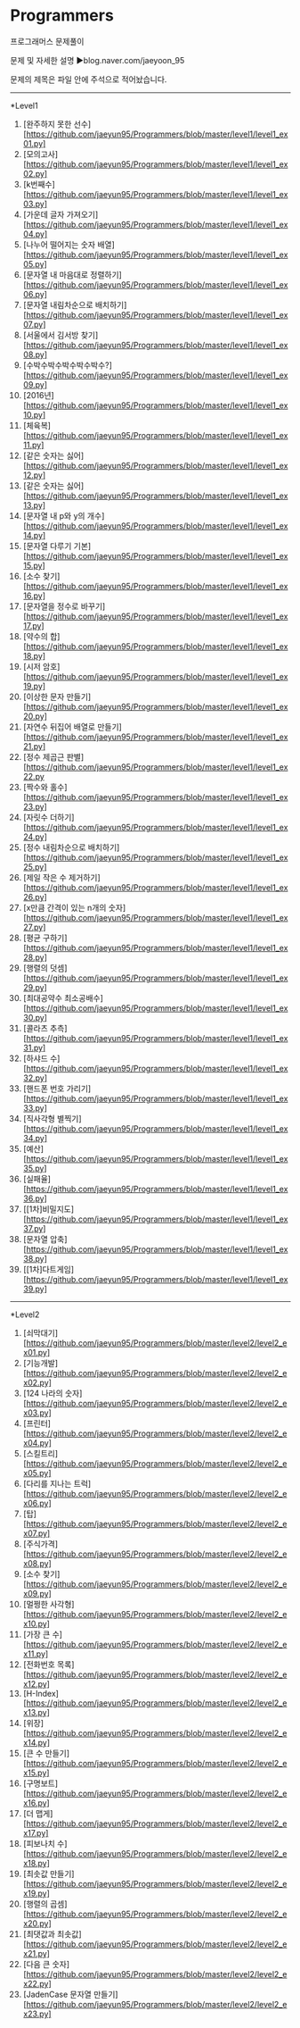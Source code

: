# Programmers
프로그래머스 문제풀이

문제 및 자세한 설명
▶blog.naver.com/jaeyoon_95

문제의 제목은 파일 안에 주석으로 적어놨습니다.

- - -
*Level1
1.  [완주하지 못한 선수][https://github.com/jaeyun95/Programmers/blob/master/level1/level1_ex01.py]
2.  [모의고사][https://github.com/jaeyun95/Programmers/blob/master/level1/level1_ex02.py] 
3.  [k번째수][https://github.com/jaeyun95/Programmers/blob/master/level1/level1_ex03.py]
4.  [가운데 글자 가져오기][https://github.com/jaeyun95/Programmers/blob/master/level1/level1_ex04.py]
5.  [나누어 떨어지는 숫자 배열][https://github.com/jaeyun95/Programmers/blob/master/level1/level1_ex05.py]
6.  [문자열 내 마음대로 정렬하기][https://github.com/jaeyun95/Programmers/blob/master/level1/level1_ex06.py]
7.  [문자열 내림차순으로 배치하기][https://github.com/jaeyun95/Programmers/blob/master/level1/level1_ex07.py]
8.  [서울에서 김서방 찾기][https://github.com/jaeyun95/Programmers/blob/master/level1/level1_ex08.py]
9.  [수박수박수박수박수박수?][https://github.com/jaeyun95/Programmers/blob/master/level1/level1_ex09.py]
10. [2016년][https://github.com/jaeyun95/Programmers/blob/master/level1/level1_ex10.py]
11. [체육복][https://github.com/jaeyun95/Programmers/blob/master/level1/level1_ex11.py]
12. [같은 숫자는 싫어][https://github.com/jaeyun95/Programmers/blob/master/level1/level1_ex12.py]
13. [같은 숫자는 싫어][https://github.com/jaeyun95/Programmers/blob/master/level1/level1_ex13.py]
14. [문자열 내 p와 y의 개수][https://github.com/jaeyun95/Programmers/blob/master/level1/level1_ex14.py]
15. [문자열 다루기 기본][https://github.com/jaeyun95/Programmers/blob/master/level1/level1_ex15.py]
16. [소수 찾기][https://github.com/jaeyun95/Programmers/blob/master/level1/level1_ex16.py]
17. [문자열을 정수로 바꾸기][https://github.com/jaeyun95/Programmers/blob/master/level1/level1_ex17.py]
18. [약수의 합][https://github.com/jaeyun95/Programmers/blob/master/level1/level1_ex18.py]
19. [시저 암호][https://github.com/jaeyun95/Programmers/blob/master/level1/level1_ex19.py]
20. [이상한 문자 만들기][https://github.com/jaeyun95/Programmers/blob/master/level1/level1_ex20.py]
21. [자연수 뒤집어 배열로 만들기][https://github.com/jaeyun95/Programmers/blob/master/level1/level1_ex21.py]
22. [정수 제곱근 판별][https://github.com/jaeyun95/Programmers/blob/master/level1/level1_ex22.py
23. [짝수와 홀수][https://github.com/jaeyun95/Programmers/blob/master/level1/level1_ex23.py]
24. [자릿수 더하기][https://github.com/jaeyun95/Programmers/blob/master/level1/level1_ex24.py]
25. [정수 내림차순으로 배치하기][https://github.com/jaeyun95/Programmers/blob/master/level1/level1_ex25.py]
26. [제일 작은 수 제거하기][https://github.com/jaeyun95/Programmers/blob/master/level1/level1_ex26.py]
27. [x만큼 간격이 있는 n개의 숫자][https://github.com/jaeyun95/Programmers/blob/master/level1/level1_ex27.py]
28. [평균 구하기][https://github.com/jaeyun95/Programmers/blob/master/level1/level1_ex28.py]
29. [행렬의 덧셈][https://github.com/jaeyun95/Programmers/blob/master/level1/level1_ex29.py]
30. [최대공약수 최소공배수][https://github.com/jaeyun95/Programmers/blob/master/level1/level1_ex30.py]
31. [콜라츠 추측][https://github.com/jaeyun95/Programmers/blob/master/level1/level1_ex31.py]
32. [하샤드 수][https://github.com/jaeyun95/Programmers/blob/master/level1/level1_ex32.py]
33. [핸드폰 번호 가리기][https://github.com/jaeyun95/Programmers/blob/master/level1/level1_ex33.py]
34. [직사각형 별찍기][https://github.com/jaeyun95/Programmers/blob/master/level1/level1_ex34.py]
35. [예산][https://github.com/jaeyun95/Programmers/blob/master/level1/level1_ex35.py]
36. [실패율][https://github.com/jaeyun95/Programmers/blob/master/level1/level1_ex36.py]
37. [[1차]비밀지도][https://github.com/jaeyun95/Programmers/blob/master/level1/level1_ex37.py]
38. [문자열 압축][https://github.com/jaeyun95/Programmers/blob/master/level1/level1_ex38.py]
39. [[1차]다트게임][https://github.com/jaeyun95/Programmers/blob/master/level1/level1_ex39.py]

- - -
*Level2
1.  [쇠막대기][https://github.com/jaeyun95/Programmers/blob/master/level2/level2_ex01.py]
2.  [기능개발][https://github.com/jaeyun95/Programmers/blob/master/level2/level2_ex02.py]
3.  [124 나라의 숫자][https://github.com/jaeyun95/Programmers/blob/master/level2/level2_ex03.py]
4.  [프린터][https://github.com/jaeyun95/Programmers/blob/master/level2/level2_ex04.py]
5.  [스킬트리][https://github.com/jaeyun95/Programmers/blob/master/level2/level2_ex05.py]
6.  [다리를 지나는 트럭][https://github.com/jaeyun95/Programmers/blob/master/level2/level2_ex06.py]
7.  [탑][https://github.com/jaeyun95/Programmers/blob/master/level2/level2_ex07.py]
8.  [주식가격][https://github.com/jaeyun95/Programmers/blob/master/level2/level2_ex08.py]
9.  [소수 찾기][https://github.com/jaeyun95/Programmers/blob/master/level2/level2_ex09.py]
10. [멀쩡한 사각형][https://github.com/jaeyun95/Programmers/blob/master/level2/level2_ex10.py]
11. [가장 큰 수][https://github.com/jaeyun95/Programmers/blob/master/level2/level2_ex11.py]
12. [전화번호 목록][https://github.com/jaeyun95/Programmers/blob/master/level2/level2_ex12.py]
13. [H-Index][https://github.com/jaeyun95/Programmers/blob/master/level2/level2_ex13.py]
14. [위장][https://github.com/jaeyun95/Programmers/blob/master/level2/level2_ex14.py]
15. [큰 수 만들기][https://github.com/jaeyun95/Programmers/blob/master/level2/level2_ex15.py]
16. [구명보트][https://github.com/jaeyun95/Programmers/blob/master/level2/level2_ex16.py]
17. [더 맵게][https://github.com/jaeyun95/Programmers/blob/master/level2/level2_ex17.py]
18. [피보나치 수][https://github.com/jaeyun95/Programmers/blob/master/level2/level2_ex18.py]
19. [최솟값 만들기][https://github.com/jaeyun95/Programmers/blob/master/level2/level2_ex19.py]
20. [행렬의 곱셈][https://github.com/jaeyun95/Programmers/blob/master/level2/level2_ex20.py]
21. [최댓값과 최솟값][https://github.com/jaeyun95/Programmers/blob/master/level2/level2_ex21.py]
22. [다음 큰 숫자][https://github.com/jaeyun95/Programmers/blob/master/level2/level2_ex22.py]
23. [JadenCase 문자열 만들기][https://github.com/jaeyun95/Programmers/blob/master/level2/level2_ex23.py]